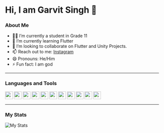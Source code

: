 # Hi, I am Garvit Singh 👋

### About Me

- 👨‍🎓 I’m currently a student in Grade 11
- 🌱 I’m currently learning Flutter
- 👯 I’m looking to collaborate on Flutter and Unity Projects.
- 📫 Reach out to me: [Instagram](https://www.instagram.com/g_minor_/)
- 😄 Pronouns: He/Him
- ⚡ Fun fact: I am god

<hr>

### Languages and Tools

<code><img height="25" src="https://cdn.discordapp.com/attachments/754589249289977977/808796892720922624/csharp.png"></code>
<code><img height="25" src="https://cdn.discordapp.com/attachments/754589249289977977/808793940736212992/python.png"></code>
<code><img height="25" src="https://cdn.discordapp.com/attachments/754589249289977977/808797396150648842/dart.png"></code>
<code><img height="25" src="https://cdn.discordapp.com/attachments/754589249289977977/808797107611631626/arduino.png"></code>
<code><img height="25" src="https://cdn.discordapp.com/attachments/754589249289977977/808795355395129374/unity.png"></code>
<code><img height="25" src="https://cdn.discordapp.com/attachments/754589249289977977/808803583788843038/blender.png"></code>
<code><img height="25" src="https://cdn.discordapp.com/attachments/754589249289977977/808796042615062579/tensorflow.png"></code>
<code><img height="25" src="https://cdn.discordapp.com/attachments/754589249289977977/808796361272066058/flutter.png"></code>
<code><img height="25" src="https://cdn.discordapp.com/attachments/754589249289977977/808798854626541618/git.png"></code>
<code><img height="25" src="https://cdn.discordapp.com/attachments/754589249289977977/808799193258655776/github.png"></code>
<code><img height="25" src="https://cdn.discordapp.com/attachments/754589249289977977/811748600593907722/unknown.png"></code>

<hr>

### My Stats

![My Stats](https://github-readme-stats.vercel.app/api?username=natsudragneel-x&show_icons=true&hide_border=true&theme=radical)

